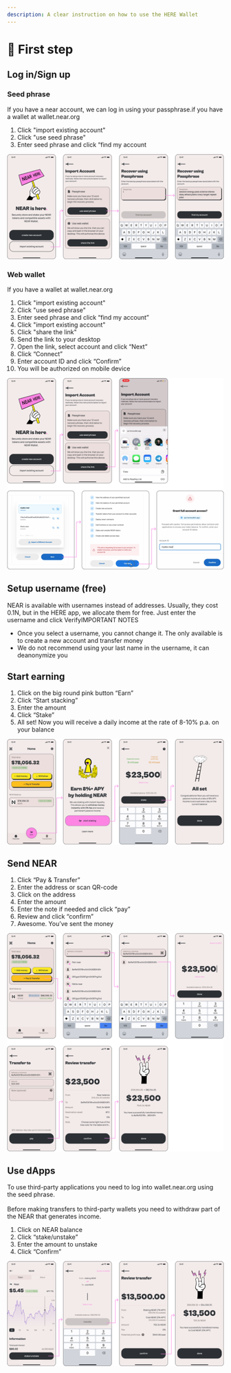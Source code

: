 ```yaml
---
description: A clear instruction on how to use the HERE Wallet
---
```


# 🚀 First step

## Log in/Sign up

### Seed phrase

If you have a near account, we can log in using your passphrase.if you have a wallet at wallet.near.org

1. Click "import existing account"
2. Click "use seed phrase"
3. Enter seed phrase and click “find my account

![](<../.gitbook/assets/image (5) (1).png>)

### Web wallet

If you have a wallet at wallet.near.org

1. Click "import existing account"
2. Click "use seed phrase"
3. Enter seed phrase and click “find my account”
4. Click "import existing account"
5. Click "share the link"
6. Send the link to your desktop
7. Open the link, select account and click “Next”
8. Click “Connect”
9. Enter account ID and click “Confirm”
10. You will be authorized on mobile device

![](<../.gitbook/assets/image (3) (1).png>)

## Setup username (free)

NEAR is available with usernames instead of addresses. Usually, they cost 0.1N, but in the HERE app, we allocate them for free. Just enter the username and click VerifyIMPORTANT NOTES

* Once you select a username, you cannot change it. The only available is to create a new account and transfer money
* We do not recommend using your last name in the username, it can deanonymize you

## Start earning

1. Click on the big round pink button “Earn”
2. Click “Start stacking”
3. Enter the amount
4. Click “Stake”
5. All set! Now you will receive a daily income at the rate of 8-10% p.a. on your balance

![](<../.gitbook/assets/image (5).png>)

## Send NEAR

1. Click “Pay & Transfer”
2. Enter the address or scan QR-code
3. Click on the address
4. Enter the amount
5. Enter the note if needed and click “pay”
6. Review and click “confirm”
7. Awesome. You’ve sent the money

![](<../.gitbook/assets/image (7) (1).png>)

## Use dApps

To use third-party applications you need to log into wallet.near.org using the seed phrase.\
\
Before making transfers to third-party wallets you need to withdraw part of the NEAR that generates income.

1. Click on NEAR balance
2. Click “stake/unstake”
3. Enter the amount to unstake
4. Click “Confirm”

![](<../.gitbook/assets/image (4) (1).png>)

### &#x20;

